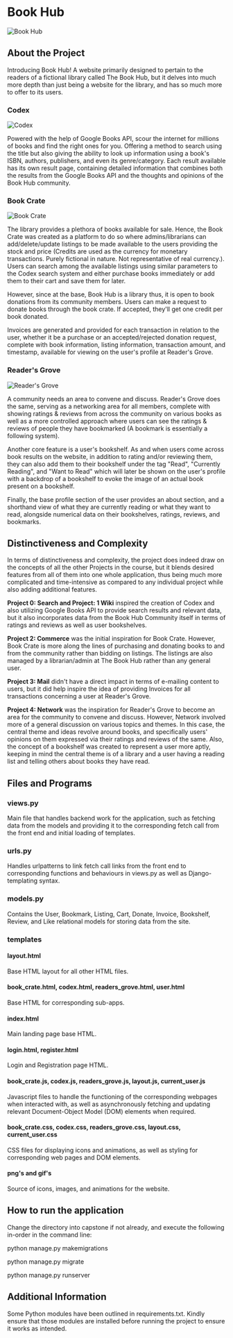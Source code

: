 # Book Hub
![Book Hub](main/static/main/BookHub%20Icon.png)

## About the Project

Introducing Book Hub! A website primarily designed to pertain to the readers of a fictional library called The Book Hub, but it delves into much more depth than just being a website for the library, and has so much more to offer to its users.

### Codex
![Codex](main/static/codex/Codex%203.png)

Powered with the help of Google Books API, scour the internet for millions of books and find the right ones for you. Offering a method to search using the title but also giving the ability to look up information using a book's ISBN, authors, publishers, and even its genre/category. Each result available has its own result page, containing detailed information that combines both the results from the Google Books API and the thoughts and opinions of the Book Hub community.

### Book Crate
![Book Crate](main/static/book_crate/Book%20crate%20final.png)

The library provides a plethora of books available for sale. Hence, the Book Crate was created as a platform to do so where admins/librarians can add/delete/update listings to be made available to the users providing the stock and price (Credits are used as the currency for monetary transactions. Purely fictional in nature. Not representative of real currency.). Users can search among the available listings using similar parameters to the Codex search system and either purchase books immediately or add them to their cart and save them for later.

However, since at the base, Book Hub is a library thus, it is open to book donations from its community members. Users can make a request to donate books through the book crate. If accepted, they'll get one credit per book donated.

Invoices are generated and provided for each transaction in relation to the user, whether it be a purchase or an accepted/rejected donation request, complete with book information, listing information, transaction amount, and timestamp, available for viewing on the user's profile at Reader's Grove.

### Reader's Grove
![Reader's Grove](main/static/readers_grove/Readers%20Grove%20Final.png)

A community needs an area to convene and discuss. Reader's Grove does the same, serving as a networking area for all members, complete with showing ratings & reviews from across the community on various books as well as a more controlled approach where users can see the ratings & reviews of people they have bookmarked (A bookmark is essentially a following system).

Another core feature is a user's bookshelf. As and when users come across book results on the website, in addition to rating and/or reviewing them, they can also add them to their bookshelf under the tag "Read", "Currently Reading", and "Want to Read" which will later be shown on the user's profile with a backdrop of a bookshelf to evoke the image of an actual book present on a bookshelf.

Finally, the base profile section of the user provides an about section, and a shorthand view of what they are currently reading or what they want to read, alongside numerical data on their bookshelves, ratings, reviews, and bookmarks.

## Distinctiveness and Complexity

In terms of distinctiveness and complexity, the project does indeed draw on the concepts of all the other Projects in the course, but it blends desired features from all of them into one whole application, thus being much more complicated and time-intensive as compared to any individual project while also adding additional features.

**Project 0: Search and Project: 1 Wiki** inspired the creation of Codex and also utilizing Google Books API to provide search results and relevant data, but it also incorporates data from the Book Hub Community itself in terms of ratings and reviews as well as user bookshelves.

**Project 2: Commerce** was the initial inspiration for Book Crate. However, Book Crate is more along the lines of purchasing and donating books to and from the community rather than bidding on listings. The listings are also managed by a librarian/admin at The Book Hub rather than any general user.

**Project 3: Mail** didn't have a direct impact in terms of e-mailing content to users, but it did help inspire the idea of providing Invoices for all transactions concerning a user at Reader's Grove.

**Project 4: Network** was the inspiration for Reader's Grove to become an area for the community to convene and discuss. However, Network involved more of a general discussion on various topics and themes. In this case, the central theme and ideas revolve around books, and specifically users' opinions on them expressed via their ratings and reviews of the same. Also, the concept of a bookshelf was created to represent a user more aptly, keeping in mind the central theme is of a library and a user having a reading list and telling others about books they have read.

## Files and Programs

### views.py
Main file that handles backend work for the application, such as fetching data from the models and providing it to the corresponding fetch call from the front end and initial loading of templates.

### urls.py
Handles urlpatterns to link fetch call links from the front end to corresponding functions and behaviours in views.py as well as Django-templating syntax.

### models.py
Contains the User, Bookmark, Listing, Cart, Donate, Invoice, Bookshelf, Review, and Like relational models for storing data from the site.

### templates

#### layout.html
Base HTML layout for all other HTML files.

#### book_crate.html, codex.html, readers_grove.html, user.html
Base HTML for corresponding sub-apps.

#### index.html
Main landing page base HTML.

#### login.html, register.html
Login and Registration page HTML.

#### book_crate.js, codex.js, readers_grove.js, layout.js, current_user.js
Javascript files to handle the functioning of the corresponding webpages when interacted with, as well as asynchronously fetching and updating relevant Document-Object Model (DOM) elements when required.

#### book_crate.css, codex.css, readers_grove.css, layout.css, current_user.css
CSS files for displaying icons and animations, as well as styling for corresponding web pages and DOM elements.

#### png's and gif's
Source of icons, images, and animations for the website.

## How to run the application

Change the directory into capstone if not already, and execute the following in-order in the command line:

python manage.py makemigrations

python manage.py migrate

python manage.py runserver

## Additional Information

Some Python modules have been outlined in requirements.txt. Kindly ensure that those modules are installed before running the project to ensure it works as intended.

